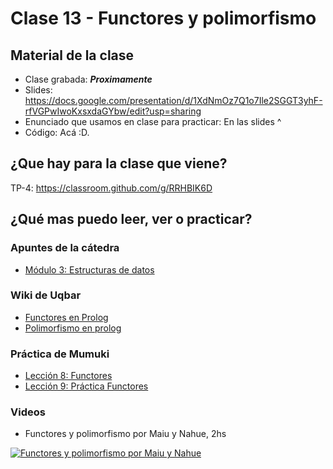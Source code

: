 # Clase 13 - Functores y polimorfismo

## Material de la clase

- Clase grabada: _**Proximamente**_
- Slides: https://docs.google.com/presentation/d/1XdNmOz7Q1o7Ile2SGGT3yhF-rfVGPwIwoKxsxdaGYbw/edit?usp=sharing
- Enunciado que usamos en clase para practicar: En las slides ^
- Código: Acá :D.

## ¿Que hay para la clase que viene?

TP-4: https://classroom.github.com/g/RRHBIK6D

## ¿Qué mas puedo leer, ver o practicar?

### Apuntes de la cátedra

- [Módulo 3: Estructuras de datos](https://docs.google.com/document/d/1I8Xvss7LBuUjV-GGiag7C8d9wa3vUB6B37Qi4LG-ts0/edit)

### Wiki de Uqbar

- [Functores en Prolog](https://wiki.uqbar.org/wiki/articles/paradigma-logico---functores.html)
- [Polimorfismo en prolog](https://wiki.uqbar.org/wiki/articles/polimorfismo-en-el-paradigma-logico.html)

### Práctica de Mumuki

- [Lección 8: Functores](https://mumuki.io/pdep-utn/lessons/706-programacion-logica-functores)
- [Lección 9: Práctica Functores](https://mumuki.io/pdep-utn/lessons/707-programacion-logica-practica-functores)

### Videos

- Functores y polimorfismo por Maiu y Nahue, 2hs

[![Functores y polimorfismo por Maiu y Nahue](https://img.youtube.com/vi/svcXUVYcwLA/0.jpg)](https://youtu.be/svcXUVYcwLA "Functores y polimorfismo por Maiu y Nahue")

